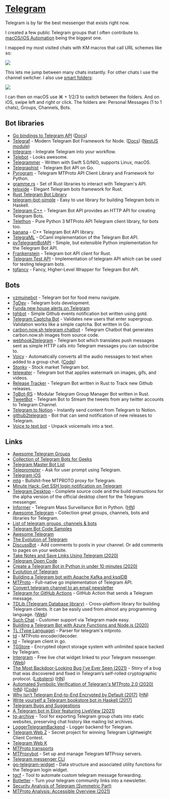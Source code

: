 # [Telegram](https://telegram.org)

Telegram is by far the best messenger that exists right now.

I created a few public Telegram groups that I often contribute to. [macOS/iOS Automation](https://t.me/joinchat/BBKnQU4_rty6_942PFbPbw) being the biggest one.

I mapped my most visited chats with KM macros that call URL schemes like so:

![](https://i.imgur.com/J2n7NpH.png)

This lets me jump between many chats instantly. For other chats I use the channel switcher. I also use [smart folders](https://telegram.org/blog/folders):

![](https://i.imgur.com/BTnHiiI.png)

I can then on macOS use ⌘ + 1/2/3 to switch between the folders. And on iOS, swipe left and right or click. The folders are: Personal Messages (1 to 1 chats), Groups, Channels, Bots.

## Bot libraries

- [Go bindings to Telegram API](https://github.com/go-telegram-bot-api/telegram-bot-api) ([Docs](https://go-telegram-bot-api.dev/))
- [Telegraf](https://github.com/telegraf/telegraf) - Modern Telegram Bot Framework for Node. ([Docs](https://telegraf.js.org/#/)) ([NestJS module](https://github.com/bukhalo/nestjs-telegraf))
- [Integram](https://github.com/requilence/integram) - Integrate Telegram into your workflow.
- [Telebot](https://github.com/tucnak/telebot) - Looks awesome.
- [Telegrammer](https://github.com/givip/Telegrammer) - Written with Swift 5.0/NIO, supports Linux, macOS.
- [Telegraphist](https://github.com/xamut/telegraphist) - Telegram Bot API on Go.
- [Pyrogram](https://github.com/pyrogram/pyrogram) - Telegram MTProto API Client Library and Framework for Python.
- [gramme.rs](https://github.com/Lonami/grammers) - Set of Rust libraries to interact with Telegram's API.
- [teloxide](https://github.com/teloxide/teloxide) - Elegant Telegram bots framework for Rust.
- [Rust Telegram Bot Library](https://github.com/telegram-rs/telegram-bot)
- [telegram-bot-simple](https://github.com/fizruk/telegram-bot-simple) - Easy to use library for building Telegram bots in Haskell.
- [Telegram C++](https://github.com/tdlib/telegram-bot-api) - Telegram Bot API provides an HTTP API for creating Telegram Bots.
- [Telethon](https://github.com/LonamiWebs/Telethon) - Pure Python 3 MTProto API Telegram client library, for bots too.
- [banana](https://github.com/Smertig/banana) - C++ Telegram Bot API library.
- [TelegraML](https://github.com/nv-vn/TelegraML) - OCaml implementation of the Telegram Bot API.
- [pyTelegramBotAPI](https://github.com/eternnoir/pyTelegramBotAPI) - Simple, but extensible Python implementation for the Telegram Bot API.
- [Frankenstein](https://github.com/ayrat555/frankenstein) - Telegram bot API client for Rust.
- [Telegram Test API](https://github.com/jehy/telegram-test-api) - Implementation of telegram API which can be used for testing telegram bots.
- [tgfancy](https://github.com/GochoMugo/tgfancy) - Fancy, Higher-Level Wrapper for Telegram Bot API.

## Bots

- [vzmuinebot](https://github.com/ArtHome12/vzmuinebot) - Telegram bot for food menu navigate.
- [TgDev](https://tgdev.io/) - Telegram bots development.
- [Funda new house alerts on Telegram](https://github.com/dstotijn/funda-alert)
- [tghbot](https://github.com/tdakkota/tghbot) - Simple Github events notification bot written using gotd.
- [Telegram Captcha Bot](https://github.com/mxssl/tg-captcha-bot) - Validates new users that enter supergroup. Validation works like a simple captcha. Bot written in Go.
- [carbon.now.sh telegram chatbot](https://github.com/roziscoding/carbon-telegram-bot) - Telegram Chatbot that generates carbon.now.sh images from source code.
- [webhook2telegram](https://github.com/muety/webhook2telegram) - Telegram bot which translates push messages sent as simple HTTP calls into Telegram messages you can subscribe to.
- [Voicy](https://voicybot.com/) - Automatically converts all the audio messages to text when added to a group chat. ([Code](https://github.com/backmeupplz/voicy))
- [Stonky](https://github.com/antirez/stonky) - Stock market Telegram bot.
- [telewater](https://github.com/aahnik/telewater) - Telegram bot that applies watermark on images, gifs, and videos.
- [Release Tracker](https://github.com/dracarys18/git_release_tracker) - Telegram Bot written in Rust to Track new Github releases.
- [TgBot-RS](https://github.com/dracarys18/grpmr-rs) - Modular Telegram Group Manager Bot written in Rust.
- [TweetBot](https://github.com/dracarys18/TweetBot) - Telegram Bot to Stream the tweets from any twitter accounts to Telegram Channel.
- [Telegram to Notion](https://telegramtonotion.com/) - Instantly send content from Telegram to Notion.
- [github2telegram](https://github.com/Civil/github2telegram) - Bot that can send notification of new releases to Telegram.
- [Voice to text bot](https://github.com/nabokihms/telegram_unvoicer_bot) - Unpack voicemails into a text.

## Links

- [Awesome Telegram Groups](https://github.com/learn-anything/telegram-groups)
- [Collection of Telegram Bots for Geeks](https://medium.com/@ipestov/collection-of-telegram-bots-for-geeks-52fd821740c1)
- [Telegram Master Bot List](https://docs.google.com/spreadsheets/d/1uQP3f2bWuPapTn_1FUcL67jW9MwLzSjysji39pmyUxY/edit#gid=2104461983)
- [Teleprompter](https://github.com/r-darwish/Teleprompter) - Ask for user prompt using Telegram.
- [Telegram iOS](https://github.com/peter-iakovlev/Telegram-iOS)
- [mtg](https://github.com/9seconds/mtg) - Bullshit-free MTPROTO proxy for Telegram.
- [Minute Hack: Get SSH login notification on Telegram](https://8192.one/post/ssh_login_notification_withtelegram/)
- [Telegram Desktop](https://github.com/telegramdesktop/tdesktop) - Complete source code and the build instructions for the alpha version of the official desktop client for the Telegram messenger.
- [Informer](https://github.com/paulpierre/informer) - Telegram Mass Surveillance Bot in Python. ([HN](https://news.ycombinator.com/item?id=21750353))
- [Awesome Telegram](https://github.com/ebertti/awesome-telegram) - Collection great groups, channels, bots and libraries for Telegram.
- [List of telegram groups, channels & bots](https://github.com/goq/telegram-list)
- [Telegram Bot Code Samples](https://core.telegram.org/bots/samples)
- [Awesome Telegram](https://github.com/serhii-londar/awesome-telegram)
- [The Evolution of Telegram](https://telegram.org/evolution)
- [DiscussBot](https://comments.app/) - Add comments to posts in your channel. Or add comments to pages on your website.
- [Take Notes and Save Links Using Telegram (2020)](https://histre.com/blog/take-notes-with-telegram/)
- [Telegram Open Code](https://telegram.org/apps#source-code)
- [Create a Telegram Bot in Python in under 10 minutes (2020)](https://blog.usejournal.com/part-1-how-to-create-a-telegram-bot-in-python-under-10-minutes-145e7f4e6e40)
- [Evolution of Telegram](https://telegram.org/evolution)
- [Building a Telegram bot with Apache Kafka and ksqlDB](https://talks.rmoff.net/JG780y/building-a-telegram-bot-with-apache-kafka-and-ksqldb)
- [MTProto](https://github.com/xelaj/mtproto) - Full-native go implementation of Telegram API.
- [Convert telegram channel to an email newsletter](https://articlius.com/home/SubscribeToTelegramChannelNewsletter)
- [Telegram for GitHub Actions](https://github.com/appleboy/telegram-action) - GitHub Action that sends a Telegram message.
- [TDLib (Telegram Database library)](https://github.com/tdlib/td) - Cross-platform library for building Telegram clients. It can be easily used from almost any programming language. ([Web](https://core.telegram.org/tdlib))
- [Such Chat](https://such.chat/) - Customer support via Telegram made easy.
- [Building a Telegram Bot with Azure Functions and Node.js (2020)](https://akhromieiev.com/tutorials/telegram-bot-azure-functions-and-node-js/)
- [TL (Type Language)](https://github.com/ernado/tl) - Parser for telegram's mtproto.
- [td](https://github.com/ernado/td) - MTProto encoder/decoder.
- [td](https://github.com/gotd/td) - Telegram client in go.
- [TGStore](https://github.com/golang-design/tgstore) - Encrypted object storage system with unlimited space backed by Telegram.
- [Intergram](https://github.com/idoco/intergram) - Free live chat widget linked to your Telegram messenger. ([Web](https://www.intergram.xyz/))
- [The Most Backdoor-Looking Bug I’ve Ever Seen (2021)](https://buttondown.email/cryptography-dispatches/archive/cryptography-dispatches-the-most-backdoor-looking/) - Story of a bug that was discovered and fixed in Telegram’s self-rolled cryptographic protocol. ([Lobsters](https://lobste.rs/s/ypillu/most_backdoor_looking_bug_i_ve_ever_seen)) ([HN](https://news.ycombinator.com/item?id=25726068))
- [Automated Symbolic Verification of Telegram's MTProto 2.0 (2020)](https://arxiv.org/abs/2012.03141) ([HN](https://news.ycombinator.com/item?id=25722076)) ([Code](https://github.com/miculan/telegram-mtproto2-verification))
- [Why Isn’t Telegram End-to-End Encrypted by Default (2017)](https://telegra.ph/Why-Isnt-Telegram-End-to-End-Encrypted-by-Default-08-14) ([HN](https://news.ycombinator.com/item?id=25735792))
- [Write yourself a Telegram bookstore bot in Haskell (2017)](http://mylifeecho.com/dev/telegram-bot-tutorial/)
- [Telegram Bugs and Suggestions](https://bugs.telegram.org/)
- [A Telegram bot in Elixir featuring LiveView (2021)](https://underjord.io/a-telegram-bot-in-elixir.html)
- [tg-archive](https://github.com/knadh/tg-archive) - Tool for exporting Telegram group chats into static websites, preserving chat history like mailing list archives.
- [LoggerTelegramBackend](https://github.com/adriankumpf/logger-telegram-backend) - Logger backend for Telegram.
- [Telegram Web Z](https://github.com/Ajaxy/telegram-tt) - Secret project for winning Telegram Lightweight Client Contest.
- [Telegram Web K](https://github.com/morethanwords/tweb)
- [MTProto transports](https://core.telegram.org/mtproto/mtproto-transports)
- [MTProxybot](https://t.me/MTProxybot) - Set up and manage Telegram MTProxy servers.
- [Telegram messenger CLI](https://github.com/kenorb-contrib/tg)
- [go-telegram-widget](https://github.com/wesleym/telegramwidget) - Data structure and associated utility functions for the Telegram login widget.
- [tgcf](https://github.com/aahnik/tgcf) - Tool to automate custom telegram message forwarding.
- [Botletter](https://github.com/GitbarPodcast/Botletter) - Turn your telegram community links into a newsletter.
- [Security Analysis of Telegram (Symmetric Part)](https://mtpsym.github.io/)
- [MTProto Analysis: Accessible Overview (2021)](https://telegra.ph/LoU-ETH-4a-proof-07-16)
